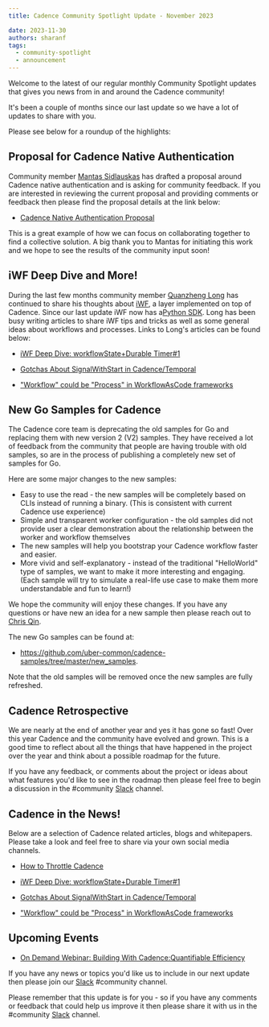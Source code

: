```yaml
---
title: Cadence Community Spotlight Update - November 2023

date: 2023-11-30
authors: sharanf
tags:
  - community-spotlight
  - announcement
---
```

Welcome to the latest of our regular monthly Community Spotlight updates that gives you news from in and around the Cadence community!

It's been a couple of months since our last update so we have a lot of updates to share with you.

Please see below for a roundup of the highlights:

## Proposal for Cadence Native Authentication ##

Community member [Mantas Sidlauskas](https://lt.linkedin.com/in/mantassidlauskas) has drafted a proposal around Cadence native authentication and is asking for community feedback. If you are interested in reviewing the current proposal and providing comments or feedback then please find the proposal details at the link below:

- [Cadence Native Authentication Proposal](https://docs.google.com/document/d/13GxRBZfQkLyhDCrpFaZmRcw7DJJG-zdy0_mPXy3CcWw/edit#heading=h.c8u99ansg7ma)

 This is a great example of how we can focus on collaborating together to find a collective solution. A big thank you to Mantas for initiating this work and we hope to see the results of the community input soon!

## iWF Deep Dive and More! ##

During the last few months community member [Quanzheng Long](https://www.linkedin.com/in/prclqz/) has continued to share his thoughts about [iWF](https://github.com/indeedeng/iwf), a layer implemented on top of Cadence. Since our last update iWF now has a[Python SDK](https://github.com/indeedeng/iwf-python-sdk). Long has been busy writing articles to share iWF tips and tricks as well as some general ideas about workflows and processes.  Links to Long's articles can be found below:

- [iWF Deep Dive: workflowState+Durable Timer#1](https://medium.com/@qlong/iwf-deep-dive-workflowstate-durable-timer-1-0bb89e6d6fd4)

- [Gotchas About SignalWithStart in Cadence/Temporal](https://medium.com/@qlong/gotchas-about-signalwithstart-in-cadence-temporal-c3783fe1cc2e)

- ["Workflow" could be "Process" in WorkflowAsCode frameworks](https://medium.com/@qlong/workflow-could-be-process-in-workflowascode-frameworks-63dcb632c248)

## New Go Samples for Cadence ##

The Cadence core team is deprecating the old samples for Go and replacing them with new version 2 (V2) samples. They have received a lot of feedback from the community that people are having trouble with old samples, so are in the process of publishing a completely new set of samples for Go.

Here are some major changes to the new samples:

- Easy to use the read - the new samples will be completely based on CLIs instead of running a binary. (This is consistent with current Cadence use experience)
- Simple and transparent worker configuration - the old samples did not provide user a clear demonstration about the relationship between the worker and workflow themselves
- The new samples will help you bootstrap your Cadence workflow faster and easier.
- More vivid and self-explanatory - instead of the traditional "HelloWorld"  type of samples, we want to make it more interesting and engaging. (Each sample will try to simulate a real-life use case to make them more understandable and fun to learn!)

We hope the community will enjoy these changes. If you have any questions or have new an idea for a new sample then please reach out to [Chris Qin](https://www.linkedin.com/in/chrisqin0610).

The new Go samples can be found at:
-  https://github.com/uber-common/cadence-samples/tree/master/new_samples.

Note that the old samples will be removed once the new samples are fully refreshed.

## Cadence Retrospective ##

We are nearly at the end of another year and yes it has gone so fast! Over this year Cadence and the community have evolved and grown. This is a good time to reflect about all the things that have happened in the project over the year and think about a possible roadmap for the future.

If you have any feedback, or comments about the project or ideas about what features you'd like to see in the roadmap then please feel free to begin a discussion in the #community [Slack](http://t.uber.com/cadence-slack)  channel.

## Cadence in the News!

Below are a selection of Cadence related articles, blogs and whitepapers.
Please take a look and feel free to share via your own social media channels.

- [How to Throttle Cadence](https://www.instaclustr.com/blog/how-to-throttle-cadence/)

- [iWF Deep Dive: workflowState+Durable Timer#1](https://medium.com/@qlong/iwf-deep-dive-workflowstate-durable-timer-1-0bb89e6d6fd4)

- [Gotchas About SignalWithStart in Cadence/Temporal](https://medium.com/@qlong/gotchas-about-signalwithstart-in-cadence-temporal-c3783fe1cc2e)

- ["Workflow" could be "Process" in WorkflowAsCode frameworks](https://medium.com/@qlong/workflow-could-be-process-in-workflowascode-frameworks-63dcb632c248)

## Upcoming Events

- [On Demand Webinar: Building With Cadence:Quantifiable Efficiency](https://netapp.zoom.us/webinar/register/WN_jT5fxSldRhuzV0NSllBd7g#/registration)

If you have any news or topics you'd like us to include in our next update then please join our [Slack](http://t.uber.com/cadence-slack) #community channel.

Please remember that this update is for you - so if you have any comments or feedback that could help us improve it then please share it with us in the #community [Slack](http://t.uber.com/cadence-slack) channel.
